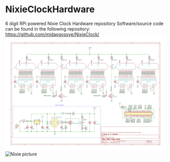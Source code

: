 # NixieClockHardware
6 digit RPi powered Nixie Clock Hardware repository
Software/source code can be found in the following repository: https://github.com/midasgossye/NixieClock/
![Schematic](nixie_clock-1.png)
![Nixie picture](https://cdn.tindiemedia.com/images/resize/a8adJw41exrmeRc5Hv-h9IoQFTU=/p/fit-in/1370x912/filters:fill(fff)/i/92521/products/2019-04-29T16%3A27%3A55.943Z-nixie2.jpg)
